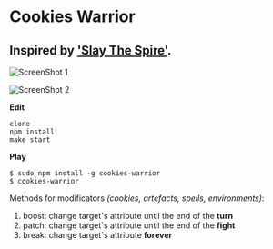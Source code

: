# Cookies Warrior
## Inspired by ['Slay The Spire'](https://store.steampowered.com/app/646570/Slay_the_Spire/).
![ScreenShot 1](https://github.com/norzqq/images/blob/master/Selection_007.png)

![ScreenShot 2](https://github.com/norzqq/images/blob/master/Selection_008.png)

**Edit**
```
clone
npm install
make start
```
**Play**
```
$ sudo npm install -g cookies-warrior
$ cookies-warrior
```
Methods for modificators *(cookies, artefacts, spells, environments)*:
1. boost: change target`s attribute until the end of the **turn**
2. patch: change target`s attribute until the end of the **fight**
3. break: change target`s attribute **forever**





